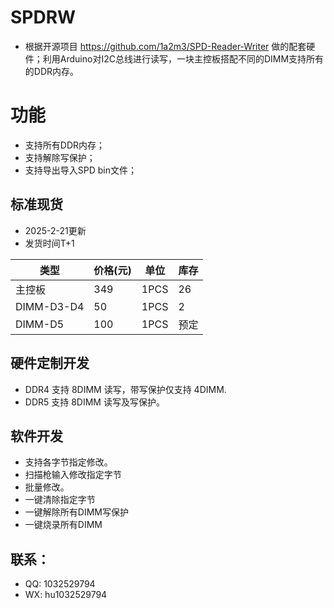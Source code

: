 # SPDRW

 - 根据开源项目 https://github.com/1a2m3/SPD-Reader-Writer 做的配套硬件；利用Arduino对I2C总线进行读写，一块主控板搭配不同的DIMM支持所有的DDR内存。

# 功能

 - 支持所有DDR内存；
 - 支持解除写保护；
 - 支持导出导入SPD bin文件；

## 标准现货 

 - 2025-2-21更新
 - 发货时间T+1

|  类型   | 价格(元)  | 单位 | 库存 |
|  ----  | ----  | ---- | ---- |
| 主控板  | 349 | 1PCS | 26 |
| DIMM-D3-D4  | 50 | 1PCS | 2 |
| DIMM-D5  | 100 | 1PCS | 预定 |

## 硬件定制开发

 - DDR4 支持 8DIMM 读写，带写保护仅支持 4DIMM.
 - DDR5 支持 8DIMM 读写及写保护。
 
## 软件开发
 - 支持各字节指定修改。
 - 扫描枪输入修改指定字节
 - 批量修改。
 - 一键清除指定字节
 - 一键解除所有DIMM写保护
 - 一键烧录所有DIMM

## 联系：
 - QQ: 1032529794
 - WX: hu1032529794
 
